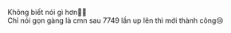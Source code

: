 Không biết nói gì hơn🤦‍♂️                                                                                        
Chỉ nói gọn gàng là cmn sau 7749 lần up lên thì mới thành công😢
